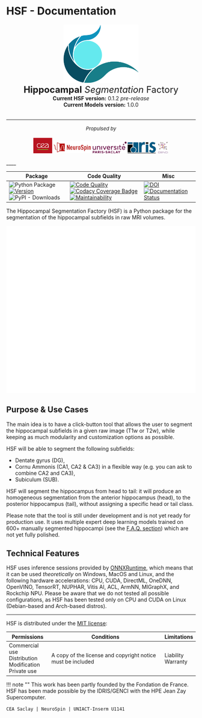 # HSF - Documentation

<p align="center">
    <img src="https://raw.githubusercontent.com/clementpoiret/HSF/master/docs/resources/hsf_logo.svg" width="200">
    <br>
    <font size="+2"><b>Hippocampal</b> <i>Segmentation</i> Factory</font>
    <br>
    <b>Current HSF version:</b> 0.1.2 <i>pre-release</i><br>
    <b>Current Models version:</b> 1.0.0
    <br><br>
</p>

____

<p align="center">
    <font size="-1"><i>Propulsed by</i></font>
    <br><br>
    <img id="cea" src="resources/logos/cea.svg" width=50/>
    <img id="neurospin" src="resources/logos/neurospin.png" width=100/>
    <img id="ups" src="resources/logos/ups.png" width=90/>
    <img id="idris" src="resources/logos/idris.png" width=75/>
    <img id="genci" src="resources/logos/genci.png" width=30/>
</p>
____

| Package                                                                                                                                                                                                                                               | Code Quality                                                                                                                                                                                                                                                                                                                                                                                                                                                                                                                                                                                                                                                                                    | Misc                                                                                                                                                                                                                                                |
| ----------------------------------------------------------------------------------------------------------------------------------------------------------------------------------------------------------------------------------------------------- | ----------------------------------------------------------------------------------------------------------------------------------------------------------------------------------------------------------------------------------------------------------------------------------------------------------------------------------------------------------------------------------------------------------------------------------------------------------------------------------------------------------------------------------------------------------------------------------------------------------------------------------------------------------------------------------------------- | --------------------------------------------------------------------------------------------------------------------------------------------------------------------------------------------------------------------------------------------------- |
| ![Python Package](https://github.com/clementpoiret/HSF/actions/workflows/python-app.yml/badge.svg?branch=master) [![Version](https://badge.fury.io/py/hsf.svg)](https://badge.fury.io/py/hsf) ![PyPI - Downloads](https://img.shields.io/pypi/dm/hsf) | [![Code Quality](https://app.codacy.com/project/badge/Grade/cf02d1f84739401ba695e24f333c23b7)](https://www.codacy.com/gh/clementpoiret/HSF/dashboard?utm_source=github.com&utm_medium=referral&utm_content=clementpoiret/HSF&utm_campaign=Badge_Grade) [![Codacy Coverage Badge](https://app.codacy.com/project/badge/Coverage/cf02d1f84739401ba695e24f333c23b7)](https://www.codacy.com/gh/clementpoiret/HSF/dashboard?utm_source=github.com&utm_medium=referral&utm_content=clementpoiret/HSF&utm_campaign=Badge_Coverage) [![Maintainability](https://api.codeclimate.com/v1/badges/e0bf481dcbf3eecebefd/maintainability)](https://codeclimate.com/github/clementpoiret/HSF/maintainability) | [![DOI](https://zenodo.org/badge/DOI/10.5281/zenodo.5527122.svg)](https://doi.org/10.5281/zenodo.5527122) [![Documentation Status](https://readthedocs.org/projects/hsf/badge/?version=latest)](https://hsf.readthedocs.io/en/latest/?badge=latest) |

The Hippocampal Segmentation Factory (HSF) is a Python package for
the segmentation of the hippocampal subfields in raw MRI volumes.

![Header](resources/header.svg)


## Purpose & Use Cases

The main idea is to have a click-button tool that allows the user to
segment the hippocampal subfields in a given raw image (T1w or T2w), while keeping
as much modularity and customization options as possible.

HSF will be able to segment the following subfields:

- Dentate gyrus (DG),
- Cornu Ammonis (CA1, CA2 & CA3) in a flexible way (e.g. you can ask to combine CA2 and CA3),
- Subiculum (SUB).

HSF will segment the hippocampus from head to tail: it will produce
an homogeneous segmentation from the anterior hippocampus (head), to
the posterior hippocampus (tail), without assigning a specific head
or tail class.

Please note that the tool is still under development and is not yet
ready for production use. It uses multiple expert deep learning models
trained on 600+ manually segmented hippocampi (see the [F.A.Q. section](faq.md))
which are not yet fully polished.


## Technical Features

HSF uses inference sessions provided by [ONNXRuntime](https://onnxruntime.ai),
which means that it can be used *theoretically* on Windows, MacOS and Linux,
and the following hardware accelerations: CPU, CUDA, DirectML, OneDNN,
OpenVINO, TensorRT, NUPHAR, Vitis AI, ACL, ArmNN, MIGraphX, and Rockchip NPU.
Please be aware that we do not tested all possible configurations, as HSF
has been tested only on CPU and CUDA on Linux (Debian-based and Arch-based distros).

____

HSF is distributed under the [MIT license](about/license.md):

| Permissions                                                   | Conditions                                                  | Limitations           |
| ------------------------------------------------------------- | ----------------------------------------------------------- | --------------------- |
| Commercial use<br>Distribution<br>Modification<br>Private use | A copy of the license and copyright notice must be included | Liability<br>Warranty |

!!! note ""
    This work has been partly founded by the Fondation de France.
    HSF has been made possible by the IDRIS/GENCI with the HPE Jean Zay Supercomputer.

    CEA Saclay | NeuroSpin | UNIACT-Inserm U1141
